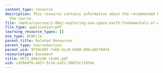 ```yaml
---
content_type: resource
description: This resource contains information about the recommended books used in
  the course.
file: /media/courses/2-00aj-exploring-sea-space-earth-fundamentals-of-engineering-design-spring-2009/c4594df6e6575c14ea5250bf3c1197eb_MIT2_00AJs09_res01.pdf
file_type: application/pdf
learning_resource_types: []
ocw_type: OCWFile
parent_title: Related Resources
parent_type: CourseSection
parent_uid: 9759c68f-7ab5-5cc8-6388-d95ca05794f4
resourcetype: Document
title: MIT2_00AJs09_res01.pdf
uid: c4594df6-e657-5c14-ea52-50bf3c1197eb
---
```


